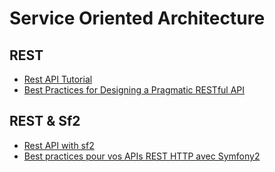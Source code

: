 # Service Oriented Architecture

## REST

- [Rest API Tutorial](http://www.restapitutorial.com)
- [Best Practices for Designing a Pragmatic RESTful API](http://www.vinaysahni.com/best-practices-for-a-pragmatic-restful-api)


## REST & Sf2
- [Rest API with sf2](http://williamdurand.fr/2012/08/02/rest-apis-with-symfony2-the-right-way/)
- [Best practices pour vos APIs REST HTTP avec Symfony2](http://afsy.fr/avent/2013/06-best-practices-pour-vos-apis-rest-http-avec-symfony2)
